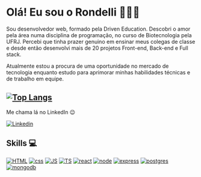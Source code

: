 # Olá! Eu sou o Rondelli 👋🇮🇹

Sou desenvolvedor web, formado pela Driven Education. Descobri o amor pela área numa disciplina de programação, no curso de Biotecnologia pela UFRJ. Percebi que tinha prazer genuino em ensinar meus colegas de classe e desde então desenvolvi mais de 20 projetos Front-end, Back-end e Full stack. 

Atualmente estou a procura de uma oportunidade no mercado de tecnologia enquanto estudo para aprimorar minhas habilidades técnicas e de trabalho em equipe.

[![Top Langs](https://github-readme-stats.vercel.app/api/top-langs/?username=PedroRondelli)](https://github.com/anuraghazra/github-readme-stats)
-
Me chama lá no LinkedIn 😉

[![Linkedin](https://img.shields.io/badge/LinkedIn-0077B5?style=for-the-badge&logo=linkedin&logoColor=white)](https://www.linkedin.com/in/pedro-rondelli/)

## Skills 💻

[![HTML](https://img.shields.io/badge/HTML5-E34F26?style=for-the-badge&logo=html5&logoColor=white)]() [![css](https://img.shields.io/badge/CSS3-1572B6?style=for-the-badge&logo=css3&logoColor=white)]() [![JS](https://img.shields.io/badge/JavaScript-F7DF1E?style=for-the-badge&logo=javascript&logoColor=black)]() [![TS](https://img.shields.io/badge/TypeScript-007ACC?style=for-the-badge&logo=typescript&logoColor=white)]() [![react](https://img.shields.io/badge/React-20232A?style=for-the-badge&logo=react&logoColor=61DAFB)]() [![node](https://img.shields.io/badge/Node.js-43853D?style=for-the-badge&logo=node.js&logoColor=white)]() [![express](https://img.shields.io/badge/Express.js-404D59?style=for-the-badge)]() [![postgres](https://img.shields.io/badge/PostgreSQL-316192?style=for-the-badge&logo=postgresql&logoColor=white)]() [![mongodb](https://img.shields.io/badge/MongoDB-4EA94B?style=for-the-badge&logo=mongodb&logoColor=white)]() 
<!--

